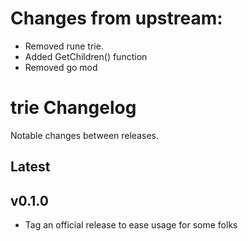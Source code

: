 # Changes from upstream:

- Removed rune trie.
- Added GetChildren() function
- Removed go mod

# trie Changelog

Notable changes between releases.

## Latest

## v0.1.0

* Tag an official release to ease usage for some folks
